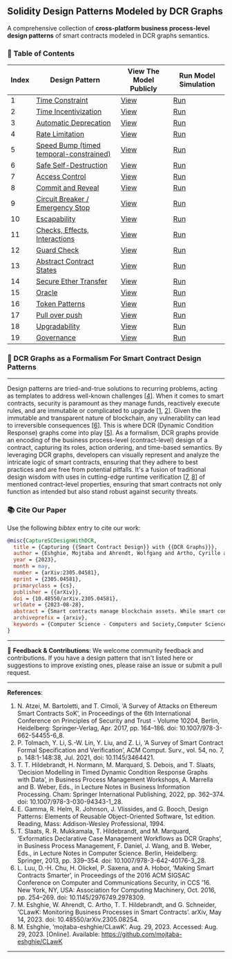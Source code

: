 ## Solidity Design Patterns Modeled by DCR Graphs

A comprehensive collection of **cross-platform business process-level design patterns** of smart contracts modeled in DCR graphs semantics.

### 📌 Table of Contents

| Index | Design Pattern                                                                         | View The Model Publicly                                                               | Run Model Simulation                                                                 |
| ----- | -------------------------------------------------------------------------------------- | ------------------------------------------------------------------------------------- | ------------------------------------------------------------------------------------ |
| 1     | [Time Constraint](/design-pattern-models/time-constraint.md)                           | [View](https://dcrgraphs.net/tool/main/Graph?id=db8ca57a-5808-46a8-9c8d-b74c640a0d81) | [Run](https://sim.dcrgraphs.net?code=db8ca57a-5808-46a8-9c8d-b74c640a0d81)           |
| 2     | [Time Incentivization](/design-pattern-models/time-incentivization.md)                     | [View](https://dcrgraphs.net/tool/main/Graph?id=e7ee7bd3-99a3-40a7-bbb7-09e00da6e2c4) | [Run](https://sim.dcrgraphs.net?code=e7ee7bd3-99a3-40a7-bbb7-09e00da6e2c4)           |
| 3     | [Automatic Deprecation](/design-pattern-models/automatic-deprecation.md)               | [View](https://dcrgraphs.net/tool/main/Graph?id=2f318f9f-8696-4237-89bd-177692439328) | [Run](https://sim.dcrgraphs.net?code=2f318f9f-8696-4237-89bd-177692439328)           |
| 4     | [Rate Limitation](/design-pattern-models/rate-limitation.md)                               | [View](https://dcrgraphs.net/tool/main/Graph?id=00307896-5158-418e-bd05-20b90c57f05c) | [Run](https://sim.dcrgraphs.net?code=00307896-5158-418e-bd05-20b90c57f05c)           |
| 5     | [Speed Bump (timed temporal-constrained)](/design-pattern-models/speed-bump.md)        | [View](https://dcrgraphs.net/tool/main/Graph?id=adcc8b39-de19-45c8-acb6-70f2bcbbc9e6) | [Run](https://sim.dcrgraphs.net?code=adcc8b39-de19-45c8-acb6-70f2bcbbc9e6)           |
| 6     | [Safe Self-Destruction](/design-pattern-models/safe-self-destruction.md)               | [View]()                                                                              | [Run](https://sim.dcrgraphs.net?code=983d043a-45f2-46c2-b863-a4bae3b42af1)           |
| 7     | [Access Control](/design-pattern-models/access-control.md)                             | [View](https://dcrgraphs.net/tool/main/Graph?id=b5d35894-e109-4e38-8b5d-c781ebe7b3cc) | [Run](https://sim.dcrgraphs.net?code=b5d35894-e109-4e38-8b5d-c781ebe7b3cc)           |
| 8     | [Commit and Reveal](/design-pattern-models/commit-and-reveal.md)                       | [View](https://dcrgraphs.net/tool/main/Graph?id=be7101d4-6b98-413b-91e5-de8bd4390d3b) | [Run](https://sim.dcrgraphs.net?code=be7101d4-6b98-413b-91e5-de8bd4390d3b)           |
| 9     | [Circuit Breaker / Emergency Stop](/design-pattern-models/circuit-breaker.md)          | [View](https://dcrgraphs.net/tool/main/Graph?id=880ebfb3-8250-4f79-ab5b-d03cb77021bf) | [Run](https://sim.dcrgraphs.net?code=880ebfb3-8250-4f79-ab5b-d03cb77021bf)           |
| 10    | [Escapability](/design-pattern-models/escapability.md)                                       | [View](https://dcrgraphs.net/tool/main/Graph?id=1d8e5002-4dda-49e9-8743-2e67371eb70b) | [Run](https://sim.dcrgraphs.net?code=1d8e5002-4dda-49e9-8743-2e67371eb70b)           |
| 11    | [Checks, Effects, Interactions](/design-pattern-models/checks-effects-interactions.md) | [View](https://dcrgraphs.net/tool/main/Graph?id=ec253dfe-6989-42f9-b0d3-252ca8554b97) | [Run](https://sim.dcrgraphs.net?code=ec253dfe-6989-42f9-b0d3-252ca8554b97)           |
| 12    | [Guard Check](/design-pattern-models/guard-check.md)                                   | [View](https://dcrgraphs.net/tool/main/Graph?id=f3544df8-edac-433f-9047-245b7b717888) | [Run](https://sim.dcrgraphs.net?code=f3544df8-edac-433f-9047-245b7b717888)           |
| 13    | [Abstract Contract States](/design-pattern-models/abstract-contract-states.md)         | [View](https://dcrgraphs.net/tool/main/Graph?id=281ec871-a868-49dc-8988-b599dae52562) | [Run](https://dcrgraphs.net/tool/main/Graph?id=281ec871-a868-49dc-8988-b599dae52562) |
| 14    | [Secure Ether Transfer](/design-pattern-models/secure-ether-transfer.md)               | [View](https://dcrgraphs.net/tool/main/Graph?id=35fa88cb-1bfb-4aad-97bd-e2ae9c8be5fb) | [Run](https://sim.dcrgraphs.net?code=35fa88cb-1bfb-4aad-97bd-e2ae9c8be5fb)           |
| 15    | [Oracle](/design-pattern-models/oracle.md)                                             | [View](https://dcrgraphs.net/tool/main/Graph?id=3e9c3448-026c-4cda-855a-da0e3d9500c6) | [Run](https://sim.dcrgraphs.net?code=3e9c3448-026c-4cda-855a-da0e3d9500c6)           |
| 16    | [Token Patterns](/design-pattern-models/tokens.md)                             | [View](https://dcrgraphs.net/tool/main/Graph?id=e53d53e3-24ad-4fc9-90bf-b127a4b7d7f6) | [Run](https://sim.dcrgraphs.net?code=e53d53e3-24ad-4fc9-90bf-b127a4b7d7f6)           |
| 17    | [Pull over push](/design-pattern-models/pull-over-push.md)                             | [View](https://dcrgraphs.net/tool/main/Graph?id=41157b2a-d8ce-4832-8994-c54839987b91) | [Run](https://sim.dcrgraphs.net?code=41157b2a-d8ce-4832-8994-c54839987b91)           |
| 18    | [Upgradability](/design-pattern-models/upgradability.md)                               | [View](https://dcrgraphs.net/tool/main/Graph?id=9333f84f-8273-43cb-90a5-e9a61b053bc7) | [Run](https://sim.dcrgraphs.net?code=9333f84f-8273-43cb-90a5-e9a61b053bc7)           |
| 19    | [Governance](/design-pattern-models/governance.md)                                     | [View](https://dcrgraphs.net/tool/main/Graph?id=341dab9d-3bec-4164-80f1-4ee6543863f4) | [Run](https://sim.dcrgraphs.net?code=341dab9d-3bec-4164-80f1-4ee6543863f4)           |

### 🚀 DCR Graphs as a Formalism For Smart Contract Design Patterns

---

Design patterns are tried-and-true solutions to recurring problems, acting as templates to address well-known challenges \[[4](#4)\]. When it comes to smart contracts, security is paramount as they manage funds, reactively execute rules, and are immutable or complicated to upgrade \[[1](#1), [2](#2)\]. Given the immutable and transparent nature of blockchain, any vulnerability can lead to irreversible consequences \[[6](#6)\]. This is where DCR (Dynamic Condition Response) graphs come into play \[[5](#5)\]. As a formalism, DCR graphs provide an encoding of the business process-level (contract-level) design of a contract, capturing its roles, action ordering, and time-based semantics. By leveraging DCR graphs, developers can visually represent and analyze the intricate logic of smart contracts, ensuring that they adhere to best practices and are free from potential pitfalls. It's a fusion of traditional design wisdom with uses in cutting-edge runtime verification \[[7](#7), [8](#8)\] of mentioned contract-level properties, ensuring that smart contracts not only function as intended but also stand robust against security threats.

### 📚 Cite Our Paper

Use the following _bibtex_ entry to cite our work:

```bibtex
@misc{CaptureSCDesignWithDCR,
  title = {Capturing {{Smart Contract Design}} with {{DCR Graphs}}},
  author = {Eshghie, Mojtaba and Ahrendt, Wolfgang and Artho, Cyrille and Hildebrandt, Thomas Troels and Schneider, Gerardo},
  year = {2023},
  month = may,
  number = {arXiv:2305.04581},
  eprint = {2305.04581},
  primaryclass = {cs},
  publisher = {{arXiv}},
  doi = {10.48550/arXiv.2305.04581},
  urldate = {2023-08-28},
  abstract = {Smart contracts manage blockchain assets. While smart contracts embody business processes, their platforms are not process-aware. Mainstream smart contract programming languages such as Solidity do not have explicit notions of roles, action dependencies, and time. Instead, these concepts are implemented in program code. This makes it very hard to design and analyze smart contracts. We argue that DCR graphs are a suitable formalization tool for smart contracts because they explicitly and visually capture these features. We utilize this expressiveness to show that many common high-level design patterns in smart-contract applications can be naturally modeled this way. Applying these patterns shows that DCR graphs facilitate the development and analysis of correct and reliable smart contracts by providing a clear and easy-to-understand specification.},
  archiveprefix = {arxiv},
  keywords = {Computer Science - Computers and Society,Computer Science - Formal Languages and Automata Theory,Computer Science - Software Engineering}
}
```

---

📣 **Feedback & Contributions**: We welcome community feedback and contributions. If you have a design pattern that isn't listed here or suggestions to improve existing ones, please raise an issue or submit a pull request.

---

**References**:

1. <span id="1"> N. Atzei, M. Bartoletti, and T. Cimoli, ‘A Survey of Attacks on Ethereum Smart Contracts SoK’, in Proceedings of the 6th International Conference on Principles of Security and Trust - Volume 10204, Berlin, Heidelberg: Springer-Verlag, Apr. 2017, pp. 164–186. doi: 10.1007/978-3-662-54455-6_8.</span>
2. <span id="2">P. Tolmach, Y. Li, S.-W. Lin, Y. Liu, and Z. Li, ‘A Survey of Smart Contract Formal Specification and Verification’, ACM Comput. Surv., vol. 54, no. 7, p. 148:1-148:38, Jul. 2021, doi: 10.1145/3464421.</span>
3. <span id="3">T. T. Hildebrandt, H. Normann, M. Marquard, S. Debois, and T. Slaats, ‘Decision Modelling in Timed Dynamic Condition Response Graphs with Data’, in Business Process Management Workshops, A. Marrella and B. Weber, Eds., in Lecture Notes in Business Information Processing. Cham: Springer International Publishing, 2022, pp. 362–374. doi: 10.1007/978-3-030-94343-1_28.</span>
4. <span id="4">E. Gamma, R. Helm, R. Johnson, J. Vlissides, and G. Booch, Design Patterns: Elements of Reusable Object-Oriented Software, 1st edition. Reading, Mass: Addison-Wesley Professional, 1994.</span>
5. <span id="5">T. Slaats, R. R. Mukkamala, T. Hildebrandt, and M. Marquard, ‘Exformatics Declarative Case Management Workflows as DCR Graphs’, in Business Process Management, F. Daniel, J. Wang, and B. Weber, Eds., in Lecture Notes in Computer Science. Berlin, Heidelberg: Springer, 2013, pp. 339–354. doi: 10.1007/978-3-642-40176-3_28.</span>
6. <span id="6">L. Luu, D.-H. Chu, H. Olickel, P. Saxena, and A. Hobor, ‘Making Smart Contracts Smarter’, in Proceedings of the 2016 ACM SIGSAC Conference on Computer and Communications Security, in CCS ’16. New York, NY, USA: Association for Computing Machinery, Oct. 2016, pp. 254–269. doi: 10.1145/2976749.2978309.</span>
7. <span id="7"> M. Eshghie, W. Ahrendt, C. Artho, T. T. Hildebrandt, and G. Schneider, ‘CLawK: Monitoring Business Processes in Smart Contracts’. arXiv, May 14, 2023. doi: 10.48550/arXiv.2305.08254. </span>
8. <span id="8"> M. Eshghie, ‘mojtaba-eshghie/CLawK’. Aug. 29, 2023. Accessed: Aug. 29, 2023. [Online]. Available: https://github.com/mojtaba-eshghie/CLawK </span>


---
